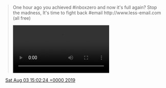 > One hour ago you achieved \#inboxzero and now it's full again? Stop the madness, It's time to fight back \#email http://www\.less\-email\.com \(all free\) 
> 
> <video controls><source src="../../media/1157668044006744065-EBDc8WHWkAAj3Dt.mp4">Your browser does not support the video tag.</video>

<img src="../../media/tweet.ico" width="12" /> [Sat Aug 03 15:02:24 +0000 2019](https://twitter.com/DromerDenker/status/1157668044006744065)